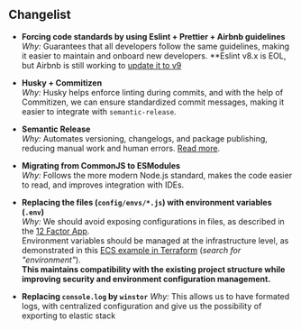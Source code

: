## Changelist

- **Forcing code standards by using Eslint + Prettier + Airbnb guidelines**  
  *Why:* Guarantees that all developers follow the same guidelines, making it easier to maintain and onboard new developers.
  **Eslint v8.x is EOL, but Airbnb is still working to [update it to v9](https://github.com/airbnb/javascript/issues/2961)


- **Husky + Commitizen**  
  *Why:* Husky helps enforce linting during commits, and with the help of Commitizen, we can ensure standardized commit messages, making it easier to integrate with `semantic-release`.


- **Semantic Release**  
  *Why:* Automates versioning, changelogs, and package publishing, reducing manual work and human errors. [Read more](https://github.com/semantic-release/semantic-release).


- **Migrating from CommonJS to ESModules**  
  *Why:* Follows the more modern Node.js standard, makes the code easier to read, and improves integration with IDEs.


- **Replacing the files (`config/envs/*.js`) with environment variables (`.env`)**  
  *Why:* We should avoid exposing configurations in files, as described in the [12 Factor App](https://12factor.net/config).  
  Environment variables should be managed at the infrastructure level, as demonstrated in this [ECS example in Terraform](https://registry.terraform.io/providers/hashicorp/aws/latest/docs/resources/ecs_task_definition#example-using-container_definitions-and-inference_accelerator) (*search for "environment"*).  
  **This maintains compatibility with the existing project structure while improving security and environment configuration management.**


- **Replacing `console.log` by `winstor`**
  *Why:* This allows us to have formated logs, with centralized configuration and give us the possibility of exporting to elastic stack
